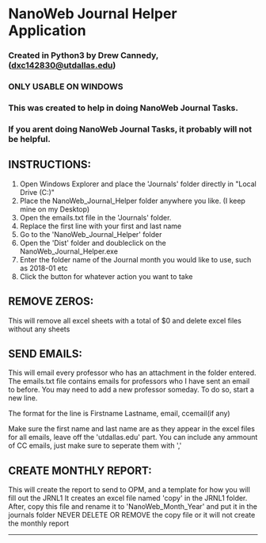 # NanoWeb Journal Helper Application

### Created in Python3 by Drew Cannedy, (dxc142830@utdallas.edu)

### ONLY USABLE ON WINDOWS

### This was created to help in doing NanoWeb Journal Tasks.
### If you arent doing NanoWeb Journal Tasks, it probably will not be helpful.

## INSTRUCTIONS:

1) Open Windows Explorer and place the 'Journals' folder directly in "Local Drive (C:)"
2) Place the NanoWeb_Journal_Helper folder anywhere you like. (I keep mine on my Desktop)
3) Open the emails.txt file in the 'Journals' folder.
4) Replace the first line with your first and last name
5) Go to the 'NanoWeb_Journal_Helper' folder
6) Open the 'Dist' folder and doubleclick on the NanoWeb_Journal_Helper.exe
7) Enter the folder name of the Journal month you would like to use, such as 2018-01 etc
8) Click the button for whatever action you want to take

## REMOVE ZEROS:

This will remove all excel sheets with a total of $0 and delete excel files without any sheets

## SEND EMAILS: 

This will email every professor who has an attachment in the folder entered. 
The emails.txt file contains emails for professors who I have sent an email to before.
You may need to add a new professor someday. To do so, start a new line.

The format for the line is
Firstname Lastname, email, ccemail(if any)

Make sure the first name and last name are as they appear in the excel files
for all emails, leave off the 'utdallas.edu' part. 
You can include any ammount of CC emails, just make sure to seperate them with ','

## CREATE MONTHLY REPORT:

This will create the report to send to OPM, and a template for how you will fill out the JRNL1
It creates an excel file named 'copy' in the JRNL1 folder. 
After, copy this file and rename it to 'NanoWeb_Month_Year' and put it in the journals folder
NEVER DELETE OR REMOVE the copy file or it will not create the monthly report

__________________________________________________________________________________
